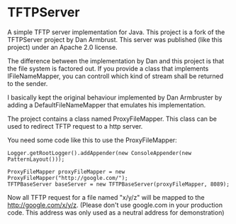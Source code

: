 TFTPServer
==========

A simple TFTP server implementation for Java. This project is a fork of the TFTPServer project by Dan Armbrust.
This server was published (like this project) under an Apache 2.0 license.

The difference between the implementation by Dan and this project is that the file system is factored out.
If you provide a class that implements IFileNameMapper, you can controll which kind of stream shall be returned
to the sender.

I basically kept the original behaviour implemented by Dan Armbruster by adding a DefaultFileNameMapper that
emulates his implementation.

The project contains a class named ProxyFileMapper. This class can be used to redirect TFTP request to a http
server.

You need some code like this to use the ProxyFileMapper:

    Logger.getRootLogger().addAppender(new ConsoleAppender(new PatternLayout()));

    ProxyFileMapper proxyFileMapper = new ProxyFileMapper("http://google.com/");
    TFTPBaseServer baseServer = new TFTPBaseServer(proxyFileMapper, 8089);

Now all TFTP request for a file named "x/y/z" will be mapped to the http://google.com/x/y/z. (Please don't use
google.com in your production code. This address was only used as a neutral address for demonstration)

